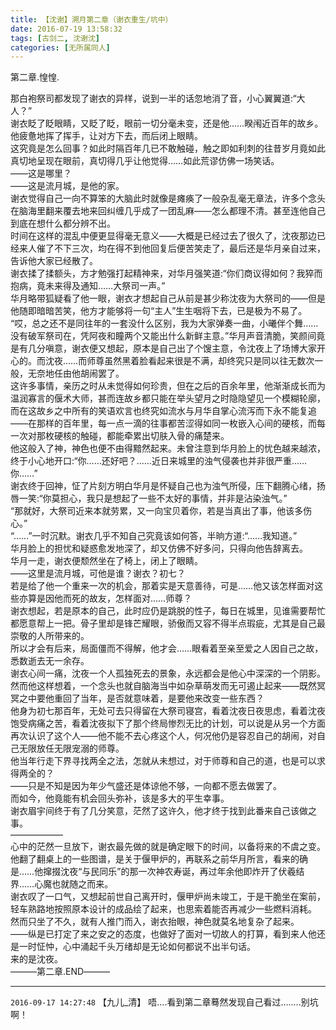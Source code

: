 ```yaml
---
title: 【沈谢】溯月第二章（谢衣重生/坑中）
date: 2016-07-19 13:58:32
tags: [古剑二, 沈谢沈]
categories: [无所属同人]
---
```


<p dir="ltr"  >第二章.惶惶.<br />

那白袍祭司都发现了谢衣的异样，说到一半的话忽地消了音，小心翼翼道:“大人？”<br />谢衣眨了眨眼睛，又眨了眨，眼前一切分毫未变，还是他……睽闱近百年的故乡。<br />他疲惫地挥了挥手，让对方下去，而后闭上眼睛。<br />这究竟是怎么回事？如此时隔百年几已不敢触碰，触之即如利刺的往昔岁月竟如此真切地呈现在眼前，真切得几乎让他觉得……如此荒谬仿佛一场笑话。<br />――这是哪里？<br />――这是流月城，是他的家。<br />谢衣觉得自己一向不算笨的大脑此时就像是瘫痪了一般杂乱毫无章法，许多个念头在脑海里翻来覆去地来回纠缠几乎成了一团乱麻――怎么都理不清。甚至连他自己到底在想什么都分辨不出。<br />时间在这样的混乱中便更显得毫无意义――大概是已经过去了很久了，沈夜那边已经来人催了不下三次，均在得不到他回复后便苦笑走了，最后还是华月亲自过来，告诉他大家已经散了。<br />谢衣揉了揉额头，方才勉强打起精神来，对华月强笑道:“你们商议得如何？我猝而抱病，竟未来得及通知……大祭司一声。”<br />华月略带狐疑看了他一眼，谢衣才想起自己从前是甚少称沈夜为大祭司的――但是他随即暗暗苦笑，他方才能够将一句“主人”生生咽将下去，已是极为不易了。<br />“哎，总之还不是同往年的一套没什么区别，我为大家弹奏一曲，小曦伴个舞……没有破军祭司在，凭阿夜和瞳两个又能出什么新鲜主意。”华月声音清脆，笑颜间竟是有几分嗔意，谢衣便又想起，原本是自己出了个馊主意，令沈夜上了场博大家开心的。而沈夜……而师尊虽然黑着脸看起来很是不满，却终究只是同以往无数次一般，无奈地任由他胡闹罢了。<br />这许多事情，亲历之时从未觉得如何珍贵，但在之后的百余年里，他渐渐成长而为温润寡言的偃术大师，甚而连故乡都只能在举头望月之时隐隐望见一个模糊轮廓，而在这故乡之中所有的笑语欢言也终究如流水与月华自掌心流泻而下永不能复追――在那样的百年里，每一点一滴的往事都苦涩得如同一枚嵌入心间的硬核，而每一次对那枚硬核的触碰，都能牵累出切肤入骨的痛楚来。<br />他这般入了神，神色也便不由得黯然起来。未曾注意到华月脸上的忧色越来越浓，终于小心地开口:“你……还好吧？……近日来城里的浊气侵袭也并非很严重……你……”<br />谢衣终于回神，怔了片刻方明白华月是怀疑自己也为浊气所侵，压下翻腾心绪，扬唇一笑:“你莫担心，我只是想起了一些不太好的事情，并非是沾染浊气。”<br />“那就好，大祭司近来本就劳累，又一向宝贝着你，若是当真出了事，他该多伤心。”<br />“……”一时沉默。谢衣几乎不知自己究竟该如何答，半晌方道:“……我知道。”<br />华月脸上的担忧和疑惑愈发地深了，却又仿佛不好多问，只得向他告辞离去。<br />华月一走，谢衣便颓然坐在了椅上，闭上了眼睛。<br />――这里是流月城，可他是谁？谢衣？初七？<br />若是给了他一个重来一次的机会，那着实是天意善待，可是……他又该怎样面对这些亦算是因他而死的故友，怎样面对……师尊？<br />谢衣想起，若是原本的自己，此时应仍是跳脱的性子，每日在城里，见谁需要帮忙都愿意帮上一把。骨子里却是锋芒耀眼，骄傲而又容不得半点瑕疵，尤其是自己最崇敬的人所带来的。<br />所以才会有后来，局面僵而不得解，他才会……眼看着至亲至爱之人因自己之故，悉数逝去无一余存。<br />谢衣心间一痛，沈夜一个人孤独死去的景象，永远都会是他心中深深的一个阴影。<br />然而他这样想着，一个念头也就自脑海当中如杂草萌发而无可遏止起来――既然冥冥之中要他重回了当年，是否就意味着，是要他来改变一些东西？<br />他身为初七那百年，无处可去只得留在大祭司寝宫，看着沈夜日夜思虑，看着沈夜饱受病痛之苦，看着沈夜拟下了那个终局惨烈无比的计划，可以说是从另一个方面再次认识了这个人――他不能不去心疼这个人，何况他仍是容忍自己的胡闹，对自己无限放任无限宠溺的师尊。<br />他当年行走下界寻找两全之法，怎就从未想过，对于师尊和自己的道，也是可以求得两全的？<br />――只是不知是因为年少气盛还是体谅他不够，一向都不愿去做罢了。<br />而如今，他竟能有机会回头弥补，该是多大的平生幸事。<br />谢衣眉宇间终于有了几分笑意，茫然了这许久，他才终于找到此番来自己该做之事。<br />――――――<br />心中的茫然一旦放下，谢衣最先做的就是确定眼下的时间，以备将来的不虞之变。<br />他翻了翻桌上的一些图谱，是关于偃甲炉的，再联系之前华月所言，看来的确是……他撺掇沈夜“与民同乐”的那一次神农寿诞，再过年余他即炸开了伏羲结界……心魔也就随之而来。<br />谢衣叹了一口气，又想起前世自己离开时，偃甲炉尚未竣工，于是干脆坐在案前，轻车熟路地按照原本设计的成品绘了起来，也思索着能否再减少一些燃料消耗。<br />然而只坐了不久，就有人推门而入，谢衣抬眼，神色就莫名地复杂了起来。<br />――纵是已打定了来之安之的态度，也做好了面对一切故人的打算，看到来人他还是一时怔忡，心中涌起千头万绪却是无论如何都说不出半句话。<br />来的是沈夜。<br />―――第二章.END―――</p>

<!-- more -->

---

`2016-09-17 14:27:48` 【九儿\_清】 唔....看到第二章蓦然发现自己看过........别坑啊！
